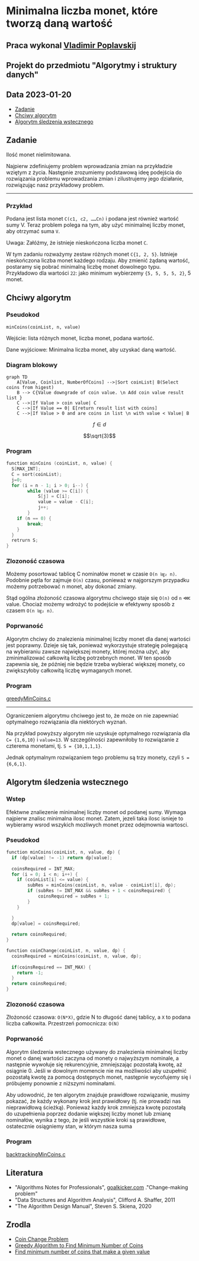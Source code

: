 # Minimalna liczba monet, które tworzą daną wartość

## Praca wykonal [Vladimir Poplavskij](https://github.com/wirtaw/)

## Projekt do przedmiotu "Algorytmy i struktury danych"

## Data 2023-01-20

- [Zadanie](#zadanie)
- [Chciwy algorytm](#chciwy)
- [Algorytm śledzenia wstecznego](#algorytm)

## Zadanie 

Ilość monet nielimitowana.

Najpierw zdefiniujemy problem wprowadzania zmian na przykładzie wziętym z życia. Następnie zrozumiemy podstawową ideę podejścia do rozwiązania problemu wprowadzania zmian i zilustrujemy jego działanie, rozwiązując nasz przykładowy problem.

---
### Przykład

Podana jest lista monet `C(c1, c2, ……Cn)` i podana jest również wartość sumy V. Teraz problem polega na tym, aby użyć minimalnej liczby monet, aby otrzymać suma `V`.

Uwaga: Załóżmy, że istnieje nieskończona liczba monet `C`.

W tym zadaniu rozważymy zestaw różnych monet `C{1, 2, 5}`. Istnieje nieskończona liczba monet każdego rodzaju. Aby zmienić żądaną wartość, postaramy się pobrać minimalną liczbę monet dowolnego typu. Przykładowo dla wartości `22`: jako minimum wybierzemy `{5, 5, 5, 5, 2}`, 5 monet.

## Chciwy algorytm

### Pseudokod

`minCoins(coinList, n, value)`

Wejście: lista różnych monet, liczba monet, podana wartość.

Dane wyjściowe: Minimalna liczba monet, aby uzyskać daną wartość.

### Diagram blokowy

```mermaid
graph TD
    A[Value, Coinlist, NumberOfCoins] -->|Sort coinList| B(Select coins from higest)
    B --> C{Value downgrade of coin value. \n Add coin value result list }
    C -->|If Value > coin value| C
    C -->|If Value == 0| E[return result list with coins]
    C -->|If Value > 0 and are coins in list \n with value < Value| B
```
$$ f \in d $$
```math
\sqrt{3}
```
### Program

```c
function minCoins (coinList, n, value) {
  S[MAX_INT];
  C = sort(coinList);
  j=0;
  for (i = n - 1; i > 0; i--) {
        while (value >= C[i]) {
	        S[j] = C[i];
	        value = value - C[i];
            j++;	
        }
    if (n == 0) {
	    break;
    }
  }
  retrurn S;
}

```

### Zlozoność czasowa

Możemy posortować tablicę C nominałów monet w czasie `O(n ㏒₂ n)`. Podobnie pętla for zajmuje `O(n)` czasu, ponieważ w najgorszym przypadku możemy potrzebować n monet, aby dokonać zmiany.

Stąd ogólna złożoność czasowa algorytmu chciwego staje się `O(n)` od `n` ⋘ value. Chociaż możemy wdrożyć to podejście w efektywny sposób z czasem `O(n ㏒₂ n)`.


### Poprwaność

Algorytm chciwy do znalezienia minimalnej liczby monet dla danej wartości jest poprawny. Dzieje się tak, ponieważ wykorzystuje strategię polegającą na wybieraniu zawsze największej monety, której można użyć, aby zminimalizować całkowitą liczbę potrzebnych monet. W ten sposób zapewnia się, że później nie będzie trzeba wybierać większej monety, co zwiększyłoby całkowitą liczbę wymaganych monet.


### Program

[greedyMinCoins.c](./greedyMinCoins.c)

--- 
Ograniczeniem algorytmu chciwego jest to, że może on nie zapewniać optymalnego rozwiązania dla niektórych wyznań.

Na przykład powyższy algorytm nie uzyskuje optymalnego rozwiązania dla `C= {1,6,10}` i `value=13`. W szczególności zapewniłoby to rozwiązanie z czterema monetami, tj. `S = {10,1,1,1}`.

Jednak optymalnym rozwiązaniem tego problemu są trzy monety, czyli `S = {6,6,1}`.


## Algorytm śledzenia wstecznego

### Wstep

Efektwne znaliezenie minimalnej liczby monet od podanej sumy. Wymaga najpierw znalisc minimalna ilosc monet. 
Zatem, jezeli taka ilosc isnieje to wybieramy wsrod wszykich mozliwych monet przez odejmownia wartosci.

### Pseudokod

```c
function minCoins(coinList, n, value, dp) {
  if (dp[value] != -1) return dp[value];
  
  coinsRequired = INT_MAX;	
  for (i = 0; i < n; i++) {
    if (coinList[i] <= value) {
        subRes = minCoins(coinList, n, value - coinList[i], dp);
        if (subRes != INT_MAX && subRes + 1 < coinsRequired) {
            coinsRequired = subRes + 1;
        }
    }

  }
  dp[value] = coinsRequired;
	
  return coinsRequired;
}

function coinChange(coinList, n, value, dp) {
  coinsRequired = minCoins(coinList, n, value, dp);
  
  if(coinsRequired == INT_MAX) {
	return -1;
  }	
  return coinsRequired;
}
```

### Zlozoność czasowa

Złożoność czasowa: `O(N*X)`, gdzie N to długość danej tablicy, a `X` to podana liczba całkowita.
Przestrzeń pomocnicza: `O(N)`


### Poprwaność

Algorytm śledzenia wstecznego używany do znalezienia minimalnej liczby monet o danej wartości zaczyna od monety o najwyższym nominale, a następnie wywołuje się rekurencyjnie, zmniejszając pozostałą kwotę, aż osiągnie 0. Jeśli w dowolnym momencie nie ma możliwości aby uzupełnić pozostałą kwotę za pomocą dostępnych monet, następnie wycofujemy się i próbujemy ponownie z niższymi nominałami.

Aby udowodnić, że ten algorytm znajduje prawidłowe rozwiązanie, musimy pokazać, że każdy wykonany krok jest prawidłowy (tj. nie prowadzi nas nieprawidłową ścieżką). Ponieważ każdy krok zmniejsza kwotę pozostałą do uzupełnienia poprzez dodanie większej liczby monet lub zmianę nominałów, wynika z tego, że jeśli wszystkie kroki są prawidłowe, ostatecznie osiągniemy stan, w którym nasza suma

### Program

[backtrackingMinCoins.c](./backtrackingMinCoins.c)

## Literatura

 - "Algorithms Notes for Professionals", [goalkicker.com](https://goalkicker.com/AlgorithmsBook) ."Change-making problem" 
 - "Data Structures and Algorithm Analysis", Clifford A. Shaffer, 2011
 - "The Algorithm Design Manual", Steven S. Skiena, 2020


## Zrodla

- [Coin Change Problem](https://www.scaler.com/topics/coin-change-problem/)
- [Greedy Algorithm to Find Minimum Number of Coins](https://www.baeldung.com/cs/min-number-of-coins-algorithm)
- [Find minimum number of coins that make a given value](https://www.geeksforgeeks.org/find-minimum-number-of-coins-that-make-a-change/)

